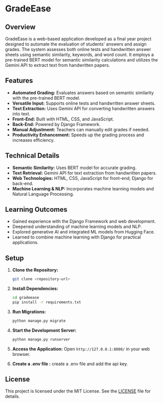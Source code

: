 

# GradeEase

## Overview

GradeEase is a web-based application developed as a final year project designed to automate the evaluation of students' answers and assign grades. The system assesses both online tests and handwritten answer sheets using semantic similarity, keywords, and word count. It employs a pre-trained BERT model for semantic similarity calculations and utilizes the Gemini API to extract text from handwritten papers.

## Features

- **Automated Grading:** Evaluates answers based on semantic similarity with the pre-trained BERT model.
- **Versatile Input:** Supports online tests and handwritten answer sheets.
- **Text Extraction:** Uses Gemini API for converting handwritten answers into text.
- **Front-End:** Built with HTML, CSS, and JavaScript.
- **Back-End:** Powered by Django Framework.
- **Manual Adjustment:** Teachers can manually edit grades if needed.
- **Productivity Enhancement:** Speeds up the grading process and increases efficiency.

## Technical Details

- **Semantic Similarity:** Uses BERT model for accurate grading.
- **Text Retrieval:** Gemini API for text extraction from handwritten papers.
- **Web Technologies:** HTML, CSS, JavaScript for front-end; Django for back-end.
- **Machine Learning & NLP:** Incorporates machine learning models and Natural Language Processing.

## Learning Outcomes

- Gained experience with the Django Framework and web development.
- Deepened understanding of machine learning models and NLP.
- Explored generative AI and integrated ML models from Hugging Face.
- Learned to combine machine learning with Django for practical applications.

## Setup

1. **Clone the Repository:**
   ```bash
   git clone <repository-url>
   ```

2. **Install Dependencies:**
   ```bash
   cd gradeease
   pip install -r requirements.txt
   ```

3. **Run Migrations:**
   ```bash
   python manage.py migrate
   ```

4. **Start the Development Server:**
   ```bash
   python manage.py runserver
   ```

5. **Access the Application:**
   Open `http://127.0.0.1:8000/` in your web browser.
   

6. **Create a .env file :**
   create a .env file and add the api key.



## License

This project is licensed under the MIT License. See the [LICENSE](LICENSE) file for details.



